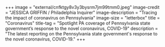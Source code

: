 +++
image = "external/cnfktgy8v3y3bysrm7jm99tmm0.jpeg"
image-credit = "JESSICA GRIFFIN / Philadelphia Inquirer"
image-description = "Tracing the impact of coronavirus on Pennsylvania"
image-size = "letterbox"
title = "Coronavirus"
title-tag  = "Spotlight PA coverage of Pennsylvania state government’s response to the novel coronavirus, COVID-19"
description = "The latest reporting on the Pennsylvania state government's response to the novel coronavirus, COVID-19."
+++
